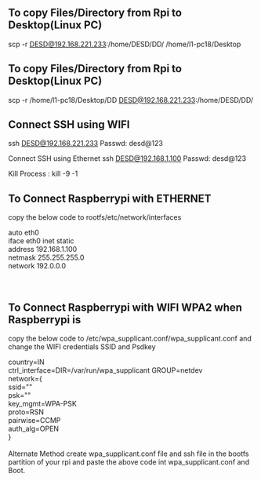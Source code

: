 ## To copy Files/Directory from Rpi to Desktop(Linux PC)
scp -r DESD@192.168.221.233:/home/DESD/DD/ /home/l1-pc18/Desktop

## To copy Files/Directory from Rpi to Desktop(Linux PC)
scp -r /home/l1-pc18/Desktop/DD DESD@192.168.221.233:/home/DESD/DD/ 

## Connect SSH using WIFI
ssh DESD@192.168.221.233
Passwd: desd@123

Connect SSH using Ethernet
ssh DESD@192.168.1.100
Passwd: desd@123

Kill Process : kill -9 -1


## To Connect Raspberrypi with ETHERNET 
copy the below code to rootfs/etc/network/interfaces<br>

auto eth0\
</t>    iface eth0 inet static\
    address 192.168.1.100\
    netmask 255.255.255.0\
    network 192.0.0.0\
<br>
<br>

## To Connect Raspberrypi with WIFI WPA2 when Raspberrypi is 
copy the below code to /etc/wpa_supplicant.conf/wpa_supplicant.conf and change the WIFI credentials SSID and Psdkey<br>

country=IN \
ctrl_interface=DIR=/var/run/wpa_supplicant GROUP=netdev\
network={ \
    ssid="<SSID>" \
    psk="<PASSWORD>" \
    key_mgmt=WPA-PSK\
    proto=RSN\
    pairwise=CCMP\
    auth_alg=OPEN\
}\
<br>
Alternate Method create wpa_supplicant.conf file and ssh file in the bootfs partition of your rpi and paste the above code int wpa_supplicant.conf and Boot.<br>
